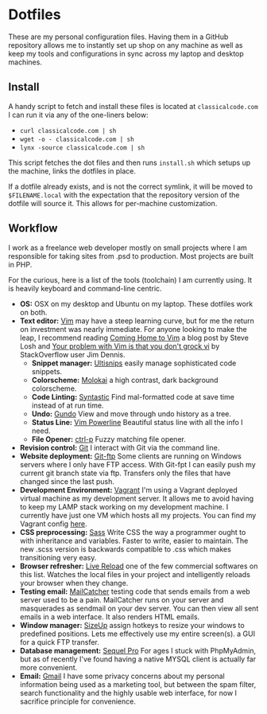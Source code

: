 
Dotfiles
========

These are my personal configuration files. Having them in a GitHub repository
allows me to instantly set up shop on any machine as well as keep my tools and
configurations in sync across my laptop and desktop machines.

Install
-------

A handy script to fetch and install these files is located at
`classicalcode.com` I can run it via any of the one-liners below:

- `curl classicalcode.com | sh`
- `wget -o - classicalcode.com | sh`
- `lynx -source classicalcode.com | sh`

This script fetches the dot files and then runs `install.sh` which setups up
the machine, links the dotfiles in place.

If a dotfile already exists, and is not the correct symlink, it will be moved
to `$FILENAME.local` with the expectation that the repository version of the
dotfile will source it. This allows for per-machine customization.

Workflow
--------

I work as a freelance web developer mostly on small projects where I am
responsible for taking sites from .psd to production. Most projects are built
in PHP.

For the curious, here is a list of the tools (toolchain) I am currently using.
It is heavily keyboard and command-line centric.

- __OS:__ OSX on my desktop and Ubuntu on my laptop. These dotfiles work on
  both.
- __Text editor:__ [Vim] may have a steep learning curve, but for me the
  return on investment was nearly immediate. For anyone looking to make the
  leap, I recommend reading [Coming Home to Vim] a blog post by Steve Losh
  and [Your problem with Vim is that you don't grock vi] by StackOverflow user
  Jim Dennis.
    - __Snippet manager:__ [Ultisnips] easily manage sophisticated code
      snippets.
    - __Colorscheme:__ [Molokai] a high contrast, dark background colorscheme.
    - __Code Linting:__ [Syntastic] Find mal-formatted code at save time instead of
    at run time.
    - __Undo:__ [Gundo] View and move through undo history as a tree.
    - __Status Line:__ [Vim Powerline] Beautiful status line with all the info
    I need.
    - __File Opener:__ [ctrl-p] Fuzzy matching file opener.
- __Revision control:__ [Git] I interact with Git via the command line.
- __Website deployment:__ [Git-ftp] Some clients are running on Windows servers
  where I only have FTP access. With Git-fpt I can easily push my current git
  branch state via ftp. Transfers only the files that have changed since the
  last push.
- __Development Environment:__ [Vagrant] I'm using a Vagrant deployed virtual
  machine as my development server. It allows me to avoid having to keep my
  LAMP stack working on my development machine. I currently have just one VM
  which hosts all my projects. You can find my Vagrant config
  [here][vagrant-lamp].
- __CSS preprocessing:__ [Sass] Write CSS the way a programmer ought to with
  inheritance and variables. Faster to write, easier to maintain. The new .scss
  version is backwards compatible to .css which makes transitioning very easy.
- __Browser refresher:__ [Live Reload] one of the few commercial softwares on
  this list. Watches the local files in your project and intelligently reloads
  your browser when they change.
- __Testing email:__ [MailCatcher] testing code that sends emails from a web
  server used to be a pain. MailCatcher runs on your server and masquerades as
  sendmail on your dev server. You can then view all sent emails in a web
  interface. It also renders HTML emails.
- __Window manager:__ [SizeUp] assign hotkeys to resize your windows to
  predefined positions. Lets me effectively use my entire screen(s).  a GUI for
  a quick FTP transfer.
- __Database management:__ [Sequel Pro] For ages I stuck with PhpMyAdmin, but
  as of recently I've found having a native MYSQL client is actually far more
  convenient.
- __Email:__ [Gmail] I have some privacy concerns about my personal information
  being used as a marketing tool, but between the spam filter, search
  functionality and the highly usable web interface, for now I sacrifice
  principle for convenience.

[vim]: http://www.vim.org/
[Coming Home to Vim]: http://stevelosh.com/blog/2010/09/coming-home-to-vim/
[Your problem with Vim is that you don't grock vi]: http://stackoverflow.com/a/1220118
[Ultisnips]: https://github.com/vim-scripts/UltiSnips
[Molokai]: http://github.com/tomasr/molokai
[Syntastic]: http://github.com/scrooloose/syntastic
[Gundo]: http://github.com/sjl/gundo.vim
[Vim Powerline]: http://github.com/Lokaltog/vim-powerline
[ctrl-p]: http://github.com/kien/ctrlp.vim.git
[Git]: http://git-scm.com/
[Git-ftp]: https://github.com/ezyang/git-ftp
[Vagrant]: http://www.vagrantup.com/
[vagrant-lamp]: https://github.com/captbaritone/vagrant-lamp
[Sass]: http://sass-lang.com/
[Live Reload]: http://livereload.com/
[MailCatcher]: http://mailcatcher.me/
[SizeUp]: http://www.irradiatedsoftware.com/sizeup/
[Sequel Pro]: http://www.sequelpro.com/
[Gmail]: http://gmail.com
